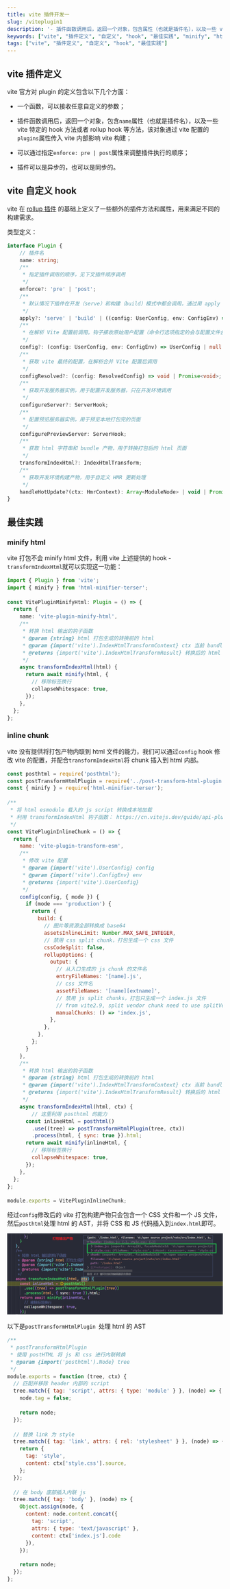 ```yaml
---
title: vite 插件开发一
slug: /viteplugin1
description: '- 插件函数调用后，返回一个对象，包含属性（也就是插件名），以及一些 vite 特定的 hook 方法或者 rollup hook 等方法，该对象通过 vite 配置的属性传入 vite 内部影响 vite 构建； - 可以通过指定属性来调整插件执行的顺序； - 插件可以是异步的，也可以是同步的。'
keywords: ["vite", "插件定义", "自定义", "hook", "最佳实践", "minify", "html", "inline"]
tags: ["vite", "插件定义", "自定义", "hook", "最佳实践"]
---
```


## vite 插件定义

vite 官方对 plugin 的定义包含以下几个方面：

- 一个函数，可以接收任意自定义的参数；

- 插件函数调用后，返回一个对象，包含`name`属性（也就是插件名），以及一些 vite 特定的 hook 方法或者 rollup hook 等方法，该对象通过 vite 配置的`plugins`属性传入 vite 内部影响 vite 构建；
- 可以通过指定`enforce: pre | post`属性来调整插件执行的顺序；
- 插件可以是异步的，也可以是同步的。

## vite 自定义 hook

vite 在 [rollup 插件](https://rollupjs.org/guide/en/#plugins-overview) 的基础上定义了一些额外的插件方法和属性，用来满足不同的构建需求。

类型定义：

```typescript
interface Plugin {
  	// 插件名
    name: string;
    /**
     * 指定插件调用的顺序，见下文插件顺序调用
     */
    enforce?: 'pre' | 'post';
    /**
     * 默认情况下插件在开发（serve）和构建（build）模式中都会调用，通过用 apply 属性指定调用的时机
     */
    apply?: 'serve' | 'build' | ((config: UserConfig, env: ConfigEnv) => boolean);
    /**
     * 在解析 Vite 配置前调用。钩子接收原始用户配置（命令行选项指定的会与配置文件合并）和一个描述配置环境的变量，返回一个将被深度合并到现有配置中的部分配置对象
     */
    config?: (config: UserConfig, env: ConfigEnv) => UserConfig | null | void | Promise<UserConfig | null | void>;
    /**
     * 获取 vite 最终的配置，在解析合并 Vite 配置后调用
     */
    configResolved?: (config: ResolvedConfig) => void | Promise<void>;
    /**
     * 获取开发服务器实例，用于配置开发服务器，只在开发环境调用
     */
    configureServer?: ServerHook;
  	/**
     * 配置预览服务器实例，用于预览本地打包完的页面
     */
    configurePreviewServer: ServerHook;
    /**
     * 获取 html 字符串和 bundle 产物，用于转换打包后的 html 页面
     */
    transformIndexHtml?: IndexHtmlTransform;
    /**
     * 获取开发环境构建产物，用于自定义 HMR 更新处理
     */
    handleHotUpdate?(ctx: HmrContext): Array<ModuleNode> | void | Promise<Array<ModuleNode> | void>;
}
```

## 最佳实践

### minify html

vite 打包不会 minify html 文件，利用 vite 上述提供的 hook - `transformIndexHtml`就可以实现这一功能：

```typescript
import { Plugin } from 'vite';
import { minify } from 'html-minifier-terser';

const VitePluginMinifyHtml: Plugin = () => {
  return {
    name: 'vite-plugin-minify-html',
    /**
     * 转换 html 输出的钩子函数
     * @param {string} html 打包生成的转换前的 html
     * @param {import('vite').IndexHtmlTransformContext} ctx 当前 bundle，chunk 等输出信息
     * @returns {import('vite').IndexHtmlTransformResult} 转换后的 html 字符串
     */
    async transformIndexHtml(html) {
      return await minify(html, {
        // 移除标签换行
        collapseWhitespace: true,
      });
    },
  };
};
```

### inline chunk

vite 没有提供将打包产物内联到 html 文件的能力，我们可以通过`config` hook 修改 vite 的配置，并配合`transformIndexHtml`将 chunk 插入到 html 内部。

```js
const posthtml = require('posthtml');
const postTransformHtmlPlugin = require('../post-transform-html-plugin');
const { minify } = require('html-minifier-terser');

/**
 * 将 html esmodule 载入的 js script 转换成本地加载
 * 利用 transformIndexHtml 钩子函数： https://cn.vitejs.dev/guide/api-plugin.html#transformindexhtml
 */
const VitePluginInlineChunk = () => {
  return {
    name: 'vite-plugin-transform-esm',
    /**
     * 修改 vite 配置
     * @param {import('vite').UserConfig} config
     * @param {import('vite').ConfigEnv} env
     * @returns {import('vite').UserConfig}
     */
    config(config, { mode }) {
      if (mode === 'production') {
        return {
          build: {
            // 图片等资源全部转换成 base64
            assetsInlineLimit: Number.MAX_SAFE_INTEGER,
            // 禁用 css split chunk，打包生成一个 css 文件
            cssCodeSplit: false,
            rollupOptions: {
              output: {
                // 从入口生成的 js chunk 的文件名
                entryFileNames: '[name].js',
                // css 文件名
                assetFileNames: '[name][extname]',
                // 禁用 js split chunks，打包只生成一个 index.js 文件
                // from vite2.9, split vendor chunk need to use splitVendorChunkPlugin: https://cn.vitejs.dev/guide/build.html#chunking-strategy
                manualChunks: () => 'index.js',
              },
            },
          },
        };
      }
    },
    /**
     * 转换 html 输出的钩子函数
     * @param {string} html 打包生成的转换前的 html
     * @param {import('vite').IndexHtmlTransformContext} ctx 当前 bundle，chunk 等输出信息
     * @returns {import('vite').IndexHtmlTransformResult} 转换后的 html 字符串
     */
    async transformIndexHtml(html, ctx) {
     	// 这里利用 posthtml 的能力
      const inlineHtml = posthtml()
        .use((tree) => postTransformHtmlPlugin(tree, ctx))
        .process(html, { sync: true }).html;
      return await minify(inlineHtml, {
        // 移除标签换行
        collapseWhitespace: true,
      });
    },
  };
};

module.exports = VitePluginInlineChunk;
```

经过`config`修改后的 vite 打包构建产物只会包含一个 CSS 文件和一个 JS 文件，然后`posthtml`处理 html 的 AST，并将 CSS 和 JS 代码插入到`index.html`即可。

![image-20220711225539848](../../../public/images/image-20220711225539848.png)

以下是`postTransformHtmlPlugin `处理 html 的 AST

```js
/**
 * postTransformHtmlPlugin
 * 使用 postHTML 将 js 和 css 进行内联转换
 * @param {import('posthtml').Node} tree
 */
module.exports = function (tree, ctx) {
  // 匹配并移除 header 内部的 script
  tree.match({ tag: 'script', attrs: { type: 'module' } }, (node) => {
    node.tag = false;

    return node;
  });
  
  // 替换 link 为 style
  tree.match({ tag: 'link', attrs: { rel: 'stylesheet' } }, (node) => {
    return {
      tag: 'style',
      content: ctx['style.css'].source,
    };
  });

  // 在 body 底部插入内联 js
  tree.match({ tag: 'body' }, (node) => {
    Object.assign(node, {
      content: node.content.concat({
        tag: 'script',
        attrs: { type: 'text/javascript' },
        content: ctx['index.js'].code
      }),
    });

    return node;
  });
};
```

